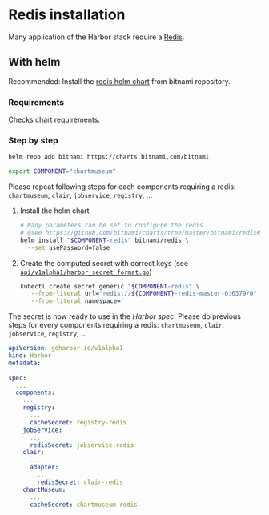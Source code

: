 # Redis installation

Many application of the Harbor stack require a [Redis](https://redis.io/).

## With helm

Recommended: Install the [redis helm chart](https://github.com/bitnami/charts/tree/master/bitnami/redis) from bitnami repository.

### Requirements

Checks [chart requirements](https://github.com/bitnami/charts/tree/master/bitnami/redis#prerequisites).

### Step by step

```bash
helm repo add bitnami https://charts.bitnami.com/bitnami

export COMPONENT="chartmuseum"
```

Please repeat following steps for each components requiring a redis: `chartmuseum`, `clair`, `jobservice`, `registry`, ...

1. Install the helm chart

   ```bash
   # Many parameters can be set to configure the redis
   # @see https://github.com/bitnami/charts/tree/master/bitnami/redis#parameters
   helm install "$COMPONENT-redis" bitnami/redis \
     --set usePassword=false
   ```

2. Create the computed secret with correct keys (see [`api/v1alpha1/harbor_secret_format.go`](../../api/v1alpha1/harbor_secret_format.go))

   ```bash
   kubectl create secret generic "$COMPONENT-redis" \
      --from-literal url="redis://${COMPONENT}-redis-master-0:6379/0" \
      --from-literal namespace=''
   ```

The secret is now ready to use in the *Harbor spec*. Please do previous steps for every components requiring a redis: `chartmuseum`, `clair`, `jobservice`, `registry`, ...

```yaml
apiVersion: goharbor.io/v1alpha1
kind: Harbor
metadata:
  ...
spec:
  ...
  components:
    ...
    registry:
      ...
      cacheSecret: registry-redis
    jobService:
      ...
      redisSecret: jobservice-redis
    clair:
      ...
      adapter:
        ...
        redisSecret: clair-redis
    chartMuseum:
      ...
      cacheSecret: chartmuseum-redis
```
